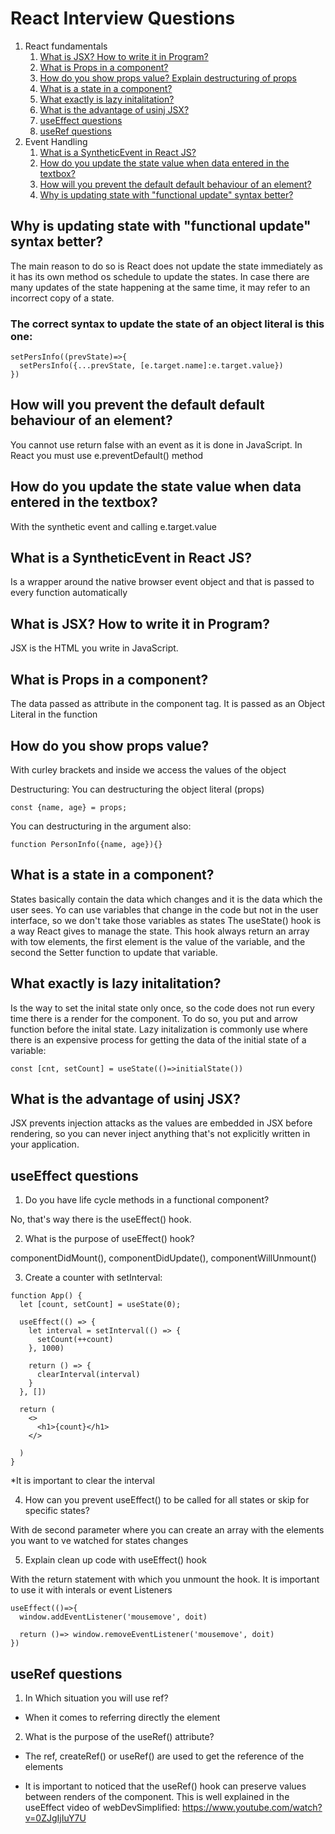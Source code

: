 # React Interview Questions

1) React fundamentals
    1) <a href='#r1-1'>What is JSX? How to write it in Program?</a>
    1) <a href='#r1-2'>What is Props in a component?</a>
    1) <a href='#r1-3'>How do you show props value? Explain destructuring of props</a>
    1) <a href='#r1-4'>What is a state in a component?</a>
    1) <a href='#r1-5'>What exactly is lazy initalitation?</a>
    1) <a href='#r1-6'>What is the advantage of usinj JSX?</a>
    1) <a href='#r1-7'>useEffect questions</a>
    1) <a href='#r1-8'>useRef questions</a>
1) Event Handling
    1) <a href='#r4-1'>What is a SyntheticEvent in React JS?</a>
    1) <a href='#r4-2'>How do you update the state value when data entered in the textbox?</a>
    1) <a href='#r4-3'>How will you prevent the default default behaviour of an element?</a>
    1) <a href='#r4-4'>Why is updating state with "functional update" syntax better?</a>

<h2 id='r4-4'>Why is updating state with "functional update" syntax better?</h2>
The main reason to do so is React does not update the state immediately as it has its own method os schedule to update the states. In case there are many updates of the state happening at the same time, it may refer to an incorrect copy of a state.

### The correct syntax to update the state of an object literal is this one:
```
setPersInfo((prevState)=>{
  setPersInfo({...prevState, [e.target.name]:e.target.value})
})
```

<h2 id='r4-3'>How will you prevent the default default behaviour of an element?</h2>
You cannot use return false with an event as it is done in JavaScript. In React you must use e.preventDefault() method

<h2 id='r4-2'>How do you update the state value when data entered in the textbox?</h2>
With the synthetic event and calling e.target.value 

<h2 id='r4-1'>What is a SyntheticEvent in React JS?</h2>
Is a wrapper around the native browser event object and that is passed to every function automatically 


<h2 id='r1-1'>What is JSX? How to write it in Program?</h2>
JSX is the HTML you write in JavaScript. 

<h2 id='r1-2'>What is Props in a component?</h2>
The data passed as attribute in the component tag. It is passed as an Object Literal in the function

<h2 id='r1-3'>How do you show props value?</h2>
With curley brackets and inside we access the values of the object

Destructuring: You can destructuring the object literal (props)

```
const {name, age} = props;
```
You can destructuring in the argument also:

```
function PersonInfo({name, age}){}
```

<h2 id='r1-4'>What is a state in a component?   </h2>
States basically contain the data which changes and it is the data which the user sees. Yo can use variables that change in the code but not in the user interface, so we don't take those variables as states 
The useState() hook is a way React gives to manage the state. This hook always return an array with tow elements, the first element is the value of the variable, and the second the Setter function to update that variable.

<h2 id='r1-5'>What exactly is lazy initalitation?</h2>
Is the way to set the inital state only once, so the code does not run every time there is a render for the component. To do so, you put and arrow function before the inital state. Lazy initalization is commonly use where there is an expensive process for getting the data of the initial state of a variable:

```
const [cnt, setCount] = useState(()=>initialState())
```

<h2 id='r1-6'>What is the advantage of usinj JSX?</h2>
JSX prevents injection attacks as the values are embedded in JSX before rendering, 
so you can never inject anything that's not explicitly written in your application.

<h2 id='r1-7'>useEffect questions</h2>

1. Do you have life cycle methods in a functional component?

No, that's way there is the useEffect() hook.

2. What is the purpose of useEffect() hook?

componentDidMount(), componentDidUpdate(), componentWillUnmount()

3. Create a counter with setInterval:

```
function App() {
  let [count, setCount] = useState(0);

  useEffect(() => {
    let interval = setInterval(() => {
      setCount(++count)
    }, 1000)

    return () => {
      clearInterval(interval)
    }
  }, [])

  return (
    <>
      <h1>{count}</h1>
    </>

  )
}
```
*It is important to clear the interval

4. How can you prevent useEffect() to be called for all states or skip for specific states?

With de second parameter where you can create an array with the elements you want to ve watched for states changes

5. Explain clean up code with useEffect() hook

With the return statement with which you unmount the hook. It is important to use it with interals or event Listeners

```
useEffect(()=>{
  window.addEventListener('mousemove', doit)

  return ()=> window.removeEventListener('mousemove', doit)
})
```
<h2 id='r1-8'>useRef questions</h2>

1. In Which situation you will use ref?
- When it comes to referring directly the element

2. What is the purpose of the useRef() attribute?
- The ref, createRef() or useRef() are used to get the reference of the elements

* It is important to noticed that the useRef() hook can preserve values between renders of the component. This is well explained in the useEffect video of webDevSimplified:
https://www.youtube.com/watch?v=0ZJgIjIuY7U 